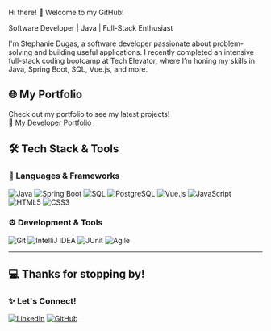 
Hi there! 👋 Welcome to my GitHub!

Software Developer | Java | Full-Stack Enthusiast

I'm Stephanie Dugas, a software developer passionate about problem-solving and building useful applications. I recently completed an intensive full-stack coding bootcamp at Tech Elevator, where I’m honing my skills in Java, Spring Boot, SQL, Vue.js, and more.


## 🌐 My Portfolio
Check out my portfolio to see my latest projects!  
🔗 [My Developer Portfolio](https://stepdugas.github.io/Stephanie-portfolio/)


## 🛠️ Tech Stack & Tools  

### 🚀 Languages & Frameworks  
![Java](https://img.shields.io/badge/Java-ED8B00?style=for-the-badge&logo=java&logoColor=white)
![Spring Boot](https://img.shields.io/badge/Spring%20Boot-6DB33F?style=for-the-badge&logo=spring-boot&logoColor=white)
![SQL](https://img.shields.io/badge/SQL-CC2927?style=for-the-badge&logo=Microsoft-SQL-Server&logoColor=white)
![PostgreSQL](https://img.shields.io/badge/PostgreSQL-336791?style=for-the-badge&logo=postgresql&logoColor=white)
![Vue.js](https://img.shields.io/badge/Vue.js-4FC08D?style=for-the-badge&logo=vue.js&logoColor=white)
![JavaScript](https://img.shields.io/badge/JavaScript-F7DF1E?style=for-the-badge&logo=javascript&logoColor=black)
![HTML5](https://img.shields.io/badge/HTML5-E34F26?style=for-the-badge&logo=html5&logoColor=white)
![CSS3](https://img.shields.io/badge/CSS3-1572B6?style=for-the-badge&logo=css3&logoColor=white)

### ⚙️ Development & Tools  
![Git](https://img.shields.io/badge/Git-F05032?style=for-the-badge&logo=git&logoColor=white)
![IntelliJ IDEA](https://img.shields.io/badge/IntelliJ_IDEA-000000?style=for-the-badge&logo=intellij-idea&logoColor=white)
![JUnit](https://img.shields.io/badge/JUnit-25A162?style=for-the-badge&logo=junit5&logoColor=white)
![Agile](https://img.shields.io/badge/Agile-009688?style=for-the-badge&logo=agile&logoColor=white)

---
## 💻 Thanks for stopping by!
### ✨ Let's Connect! 
[![LinkedIn](https://img.shields.io/badge/LinkedIn-0077B5?style=for-the-badge&logo=linkedin&logoColor=white)](https://www.linkedin.com/in/stephanie-dugas/)
[![GitHub](https://img.shields.io/badge/GitHub-181717?style=for-the-badge&logo=github&logoColor=white)](https://github.com/stepdugas)

